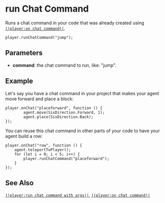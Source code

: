 # run Chat Command

Runs a chat command in your code that was already created using [`||player:on chat command||`](/reference/player/on-chat-command).

```sig
player.runChatCommand("jump");
```

## Parameters

* **command**: the chat command to run, like: "jump".

## Example

Let's say you have a chat command in your project that makes your agent move forward and place a block:

```blocks
player.onChat("placeforward", function () {
        agent.move(SixDirection.Forward, 1);
        agent.place(SixDirection.Back);
});
```

You can reuse this chat command in other parts of your code to have your agent build a row:

```blocks
player.onChat("row", function () {
    agent.teleportToPlayer();
    for (let i = 0; i < 5; i++) {
        player.runChatCommand("placeforward");
    }
});
```

## See Also

[`||player:run chat command with args||`](/reference/player/run-chat-command-with-args), [`||player:on chat command||`](/reference/player/on-chat-command)